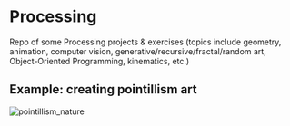 # Processing
Repo of some Processing projects & exercises (topics include geometry, animation, computer vision, generative/recursive/fractal/random art, Object-Oriented Programming, kinematics, etc.)


## Example: creating pointillism art
![pointillism_nature](https://user-images.githubusercontent.com/40971424/132118414-5dcfd639-baa1-4224-9a17-78eb7e6d735f.PNG)
